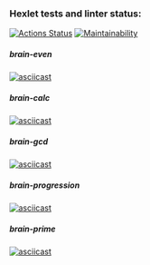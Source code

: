 ### Hexlet tests and linter status:
[![Actions Status](https://github.com/YadaDelta/frontend-project-44/workflows/hexlet-check/badge.svg)](https://github.com/YadaDelta/frontend-project-44/actions)
[![Maintainability](https://api.codeclimate.com/v1/badges/491faa8692ec1ce012f8/maintainability)](https://codeclimate.com/github/YadaDelta/frontend-project-44/maintainability)
##### brain-even
[![asciicast](https://asciinema.org/a/YlRzx91tRyehTpIcmu2nM7pjU.svg)](https://asciinema.org/a/YlRzx91tRyehTpIcmu2nM7pjU)
##### brain-calc
[![asciicast](https://asciinema.org/a/I0VOEyKs9CVVKpBE2jp1Jc62r.svg)](https://asciinema.org/a/I0VOEyKs9CVVKpBE2jp1Jc62r)
##### brain-gcd
[![asciicast](https://asciinema.org/a/qFtZ6K60laVHlf9lbbRyLbVRZ.svg)](https://asciinema.org/a/qFtZ6K60laVHlf9lbbRyLbVRZ)
##### brain-progression
[![asciicast](https://asciinema.org/a/pNe3uvsvpXeZ1XlNPy3JosnCK.svg)](https://asciinema.org/a/pNe3uvsvpXeZ1XlNPy3JosnCK)
##### brain-prime
[![asciicast](https://asciinema.org/a/yWdVeQXB88VCu31ljBQfFGb9w.svg)](https://asciinema.org/a/yWdVeQXB88VCu31ljBQfFGb9w)
